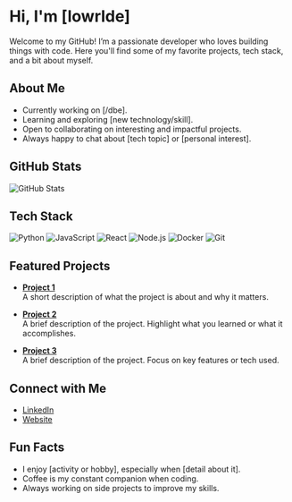 # Hi, I'm [lowrlde]

Welcome to my GitHub! I’m a passionate developer who loves building things with code. Here you'll find some of my favorite projects, tech stack, and a bit about myself.

## About Me

- Currently working on [/dbe].
- Learning and exploring [new technology/skill].
- Open to collaborating on interesting and impactful projects.
- Always happy to chat about [tech topic] or [personal interest].

## GitHub Stats

![GitHub Stats](https://github-readme-stats.vercel.app/api?username=lowrlde&show_icons=true&count_private=true&hide_title=true&hide=prs&theme=default)

## Tech Stack

![Python](https://img.shields.io/badge/-Python-306998?style=flat-square&logo=python)
![JavaScript](https://img.shields.io/badge/-JavaScript-F7DF1E?style=flat-square&logo=javascript)
![React](https://img.shields.io/badge/-React-61DAFB?style=flat-square&logo=react)
![Node.js](https://img.shields.io/badge/-Node.js-339933?style=flat-square&logo=node.js)
![Docker](https://img.shields.io/badge/-Docker-2496ED?style=flat-square&logo=docker)
![Git](https://img.shields.io/badge/-Git-F05032?style=flat-square&logo=git)

## Featured Projects

- [**Project 1**](https://github.com/your-username/project-1)  
  A short description of what the project is about and why it matters.

- [**Project 2**](https://github.com/your-username/project-2)  
  A brief description of the project. Highlight what you learned or what it accomplishes.

- [**Project 3**](https://github.com/your-username/project-3)  
  A brief description of the project. Focus on key features or tech used.

## Connect with Me

- [LinkedIn](https://www.linkedin.com/in/your-username/)
- [Website](https://your-website.com)

## Fun Facts

- I enjoy [activity or hobby], especially when [detail about it].
- Coffee is my constant companion when coding.
- Always working on side projects to improve my skills.
